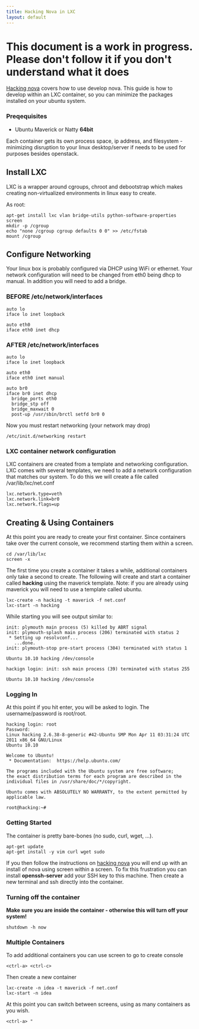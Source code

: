```yaml
---
title: Hacking Nova in LXC
layout: default
---
```


# This document is a work in progress.  Please don't follow it if you don't understand what it does

[Hacking nova](hacking-nova.html) covers how to use develop nova.  This guide is how to develop within an LXC container, so you can minimize the packages installed on your ubuntu system.

### Preqequisites

* Ubuntu Maverick or Natty __64bit__

Each container gets its own process space, ip address, and filesystem - minimizing disruption to your linux desktop/server if needs to be used for purposes besides openstack.

## Install LXC

LXC is a wrapper around cgroups, chroot and debootstrap which makes creating non-virtualized environments in linux easy to create.

As root:

    apt-get install lxc vlan bridge-utils python-software-properties screen
    mkdir -p /cgroup
    echo "none /cgroup cgroup defaults 0 0" >> /etc/fstab
    mount /cgroup

## Configure Networking

Your linux box is probably configured via DHCP using WiFi or ethernet.  Your network configuration will need to be changed from eth0 being dhcp to manual.  In addition you will need to add a bridge.

### BEFORE /etc/network/interfaces

    auto lo
    iface lo inet loopback
    
    auto eth0
    iface eth0 inet dhcp

### AFTER /etc/network/interfaces

    auto lo
    iface lo inet loopback
    
    auto eth0
    iface eth0 inet manual
    
    auto br0
    iface br0 inet dhcp
      bridge_ports eth0
      bridge_stp off
      bridge_maxwait 0
      post-up /usr/sbin/brctl setfd br0 0

Now you must restart networking (your network may drop)

    /etc/init.d/networking restart

### LXC container network configuration

LXC containers are created from a template and networking configuration.  LXC comes with several templates, we need to add a network configuration that matches our system.  To do this we will create a file called /var/lib/lxc/net.conf 

    lxc.network.type=veth
    lxc.network.link=br0
    lxc.network.flags=up

## Creating & Using Containers

At this point you are ready to create your first container.  Since containers take over the current console, we recommend starting them within a screen.


    cd /var/lib/lxc
    screen -x

The first time you create a container it takes a while, additional containers only take a second to create.  The following will create and start a container called __hacking__ using the maverick template.  Note: if you are already using maverick you will need to use a template called ubuntu.

    lxc-create -n hacking -t maverick -f net.conf
    lxc-start -n hacking 

While starting you will see output similar to:

    init: plymouth main process (5) killed by ABRT signal
    init: plymouth-splash main process (206) terminated with status 2
     * Setting up resolvconf...
       ...done.
    init: plymouth-stop pre-start process (304) terminated with status 1
    
    Ubuntu 10.10 hacking /dev/console
    
    hackign login: init: ssh main process (39) terminated with status 255
    
    Ubuntu 10.10 hacking /dev/console

### Logging In

At this point if you hit enter, you will be asked to login.  The username/password is root/root.
    
    hacking login: root
    Password: 
    Linux hacking 2.6.38-8-generic #42-Ubuntu SMP Mon Apr 11 03:31:24 UTC 2011 x86_64 GNU/Linux
    Ubuntu 10.10
    
    Welcome to Ubuntu!
     * Documentation:  https://help.ubuntu.com/
    
    The programs included with the Ubuntu system are free software;
    the exact distribution terms for each program are described in the
    individual files in /usr/share/doc/*/copyright.
    
    Ubuntu comes with ABSOLUTELY NO WARRANTY, to the extent permitted by
    applicable law.
    
    root@hacking:~# 

### Getting Started

The container is pretty bare-bones (no sudo, curl, wget, ...).  

    apt-get update
    apt-get install -y vim curl wget sudo

If you then follow the instructions on [hacking nova](hacking-nova.html) you will end up with an install of nova using screen within a screen.  To fix this frustration you can install __openssh-server__ add your SSH key to this machine.  Then create a new terminal and ssh directly into the container.

### Turning off the container

**Make sure you are inside the container - otherwise this will turn off your system!**

    shutdown -h now

### Multiple Containers

To add additional containers you can use screen to go to create console

    <ctrl-a> <ctrl-c>

Then create a new container

    lxc-create -n idea -t maverick -f net.conf
    lxc-start -n idea

At this point you can switch between screens, using as many containers as you wish.

    <ctrl-a> "


